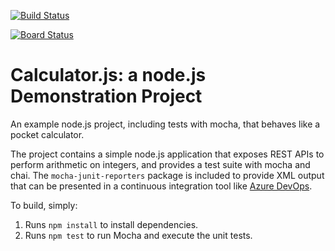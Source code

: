 [![Build Status](https://dev.azure.com/michaelcantu/Calculator/_apis/build/status/mcantu-cloudinabox.calculator?branchName=master)](https://dev.azure.com/michaelcantu/Calculator/_build/latest?definitionId=10&branchName=master)

[![Board Status](https://dev.azure.com/michaelcantu/046bc579-329d-430e-8b14-ea82a28c64ab/15fd5090-5031-4b2c-afe0-156e93b78f51/_apis/work/boardbadge/636aac8e-fe0e-49eb-943a-cbf547cf0398?columnOptions=1)](https://dev.azure.com/michaelcantu/046bc579-329d-430e-8b14-ea82a28c64ab/_boards/board/t/15fd5090-5031-4b2c-afe0-156e93b78f51/Custom.98f10bb8-da6b-4ca5-8366-1c680e9fa3b3/)

Calculator.js: a node.js Demonstration Project
==============================================
An example node.js project, including tests with mocha, that behaves like
a pocket calculator.

The project contains a simple node.js application that exposes REST APIs
to perform arithmetic on integers, and provides a test suite with mocha
and chai.  The `mocha-junit-reporters` package is included to provide XML
output that can be presented in a continuous integration tool like
[Azure DevOps](https://azure.com/devops).

To build, simply:

1. Runs `npm install` to install dependencies.
2. Runs `npm test` to run Mocha and execute the unit tests.

